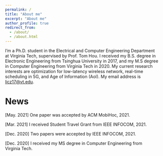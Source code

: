 ```yaml
---
permalink: /
title: "About me"
excerpt: "About me"
author_profile: true
redirect_from: 
  - /about/
  - /about.html
---
```


I’m a Ph.D. student in the Electrical and Computer Engineering Department at Virginia Tech, supervised by Prof. Tom Hou. I received my B.S. degree in Electronic Engineering from Tsinghua University in 2017, and my M.S degree in Computer Engineering from Virginia Tech in 2020. My current research interests are optimization for low-latency wireless network, real-time scheduling in 5G, and Age of Information (AoI). My email address is licz17@vt.edu.

News
======
\[May. 2021\] One paper was accepted by ACM MobiHoc, 2021.

\[Mar. 2021\] I received Student Travel Grant from IEEE INFOCOM, 2021.

\[Dec. 2020\] Two papers were accepted by IEEE INFOCOM, 2021.

\[Dec. 2020\] I received my MS degree in Computer Engineering from Virginia Tech.
